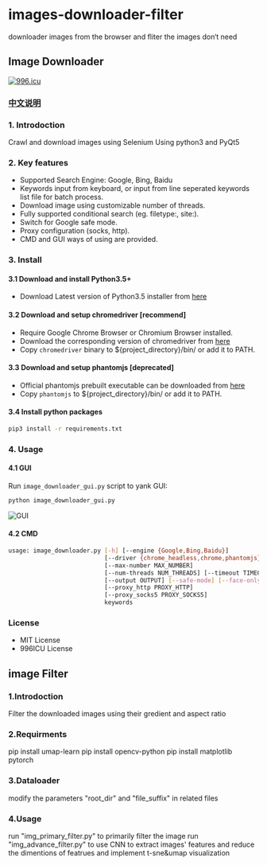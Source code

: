 # images-downloader-filter
downloader images from the browser and fliter the images don‘t need
## Image Downloader

[![996.icu](https://img.shields.io/badge/link-996.icu-red.svg)](https://996.icu)

### [中文说明](https://github.com/sczhengyabin/Image-Downloader/blob/master/README_zh.md)

### 1. Introdoction

Crawl and download images using Selenium
Using python3 and PyQt5

### 2. Key features

+ Supported Search Engine: Google, Bing, Baidu
+ Keywords input from keyboard, or input from line seperated keywords list file for batch process.
+ Download image using customizable number of threads.
+ Fully supported conditional search (eg. filetype:, site:).
+ Switch for Google safe mode.
+ Proxy configuration (socks, http).
+ CMD and GUI ways of using are provided.

### 3. Install

#### 3.1 Download and install Python3.5+

+ Download Latest version of Python3.5 installer from [here](https://www.python.org/downloads/)

#### 3.2 Download and setup chromedriver [recommend]

+ Require Google Chrome Browser or Chromium Browser installed.
+ Download the corresponding version of chromedriver from [here](https://chromedriver.chromium.org/downloads)
+ Copy `chromedriver` binary to ${project_directory}/bin/ or add it to PATH.

#### 3.3 Download and setup phantomjs [deprecated]

+ Official phantomjs prebuilt executable can be downloaded from [here](https://bitbucket.org/ariya/phantomjs/downloads)
+ Copy `phantomjs` to ${project_directory}/bin/ or add it to PATH.

#### 3.4 Install python packages

```bash
pip3 install -r requirements.txt
```

### 4. Usage

#### 4.1 GUI

Run `image_downloader_gui.py` script to yank GUI:
```bash
python image_downloader_gui.py
```

![GUI](/GUI.png)

#### 4.2 CMD

```bash
usage: image_downloader.py [-h] [--engine {Google,Bing,Baidu}]
                           [--driver {chrome_headless,chrome,phantomjs}]
                           [--max-number MAX_NUMBER]
                           [--num-threads NUM_THREADS] [--timeout TIMEOUT]
                           [--output OUTPUT] [--safe-mode] [--face-only]
                           [--proxy_http PROXY_HTTP]
                           [--proxy_socks5 PROXY_SOCKS5]
                           keywords
```

### License

+ MIT License
+ 996ICU License


## image Filter

### 1.Introdoction

Filter the downloaded images using their gredient and aspect ratio

### 2.Requirments

pip install umap-learn
pip install opencv-python
pip install matplotlib
pytorch

### 3.Dataloader

modify the parameters "root_dir" and "file_suffix" in related files

### 4.Usage

run "img_primary_filter.py" to primarily filter the image
run "img_advance_filter.py" to use CNN to extract images' features and  reduce the dimentions of featrues and 
implement t-sne&umap visualization
